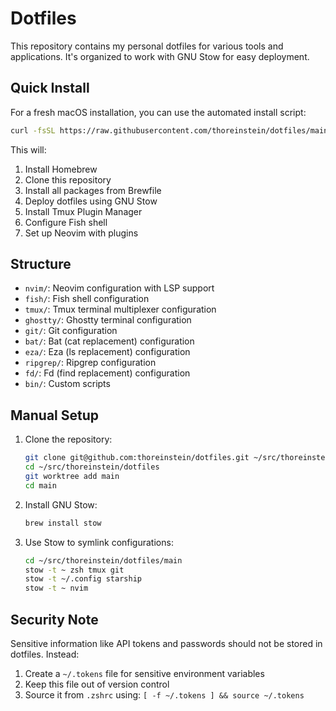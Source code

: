 # Dotfiles

This repository contains my personal dotfiles for various tools and applications. It's organized to work with GNU Stow for easy deployment.

## Quick Install

For a fresh macOS installation, you can use the automated install script:

```bash
curl -fsSL https://raw.githubusercontent.com/thoreinstein/dotfiles/main/install.sh | bash
```

This will:
1. Install Homebrew
2. Clone this repository
3. Install all packages from Brewfile
4. Deploy dotfiles using GNU Stow
5. Install Tmux Plugin Manager
6. Configure Fish shell
7. Set up Neovim with plugins

## Structure

- `nvim/`: Neovim configuration with LSP support
- `fish/`: Fish shell configuration
- `tmux/`: Tmux terminal multiplexer configuration
- `ghostty/`: Ghostty terminal configuration
- `git/`: Git configuration
- `bat/`: Bat (cat replacement) configuration
- `eza/`: Eza (ls replacement) configuration
- `ripgrep/`: Ripgrep configuration
- `fd/`: Fd (find replacement) configuration
- `bin/`: Custom scripts

## Manual Setup

1. Clone the repository:
   ```bash
   git clone git@github.com:thoreinstein/dotfiles.git ~/src/thoreinstein/dotfiles
   cd ~/src/thoreinstein/dotfiles
   git worktree add main
   cd main
   ```

2. Install GNU Stow:
   ```bash
   brew install stow
   ```

3. Use Stow to symlink configurations:
   ```bash
   cd ~/src/thoreinstein/dotfiles/main
   stow -t ~ zsh tmux git
   stow -t ~/.config starship
   stow -t ~ nvim
   ```

## Security Note

Sensitive information like API tokens and passwords should not be stored in dotfiles. Instead:

1. Create a `~/.tokens` file for sensitive environment variables
2. Keep this file out of version control
3. Source it from `.zshrc` using: `[ -f ~/.tokens ] && source ~/.tokens`